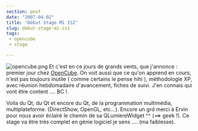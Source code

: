 ```yaml
---
section: post
date: "2007-04-02"
title: "Début Stage M1 ISI"
slug: debut-stage-m1-isi
tags:
 - opencube
 - stage

---
```


![opencube.png](/public/images/opencube.png) Et c'est en ce jours de grands vents, que j'annonce : premier jour chez [OpenCube](http://www.opencubetech.com). On voit aussi que ce qu'on apprend en cours, n'est pas toujours inutile ( comme certains le pense hihi ), méthodologie XP, avec réunion hebdomadaire d'avancement, fiches de suivi. J'en connais qui vont être content .... BC !. 

Voila du Qt, du Qt et encore du Qt, de la programmation multimédia, multiplateforme. (DirectShow, OpenGL, etc...). Encore un grd merci à Ervin pour nous avoir éclairé le chemin de sa QLumiereWidget ^^ (==> geek !). Ce stage va être très complet en génie logiciel je sens .... (ma faiblesse).
